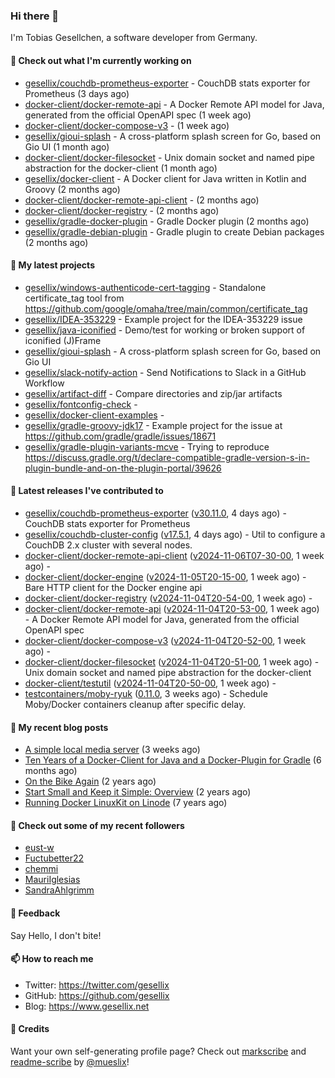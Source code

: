 ### Hi there 👋

I'm Tobias Gesellchen, a software developer from Germany.

#### 👷 Check out what I'm currently working on

- [gesellix/couchdb-prometheus-exporter](https://github.com/gesellix/couchdb-prometheus-exporter) - CouchDB stats exporter for Prometheus (3 days ago)
- [docker-client/docker-remote-api](https://github.com/docker-client/docker-remote-api) - A Docker Remote API model for Java, generated from the official OpenAPI spec (1 week ago)
- [docker-client/docker-compose-v3](https://github.com/docker-client/docker-compose-v3) -  (1 week ago)
- [gesellix/gioui-splash](https://github.com/gesellix/gioui-splash) - A cross-platform splash screen for Go, based on Gio UI (1 month ago)
- [docker-client/docker-filesocket](https://github.com/docker-client/docker-filesocket) - Unix domain socket and named pipe abstraction for the docker-client (1 month ago)
- [gesellix/docker-client](https://github.com/gesellix/docker-client) - A Docker client for Java written in Kotlin and Groovy (2 months ago)
- [docker-client/docker-remote-api-client](https://github.com/docker-client/docker-remote-api-client) -  (2 months ago)
- [docker-client/docker-registry](https://github.com/docker-client/docker-registry) -  (2 months ago)
- [gesellix/gradle-docker-plugin](https://github.com/gesellix/gradle-docker-plugin) - Gradle Docker plugin (2 months ago)
- [gesellix/gradle-debian-plugin](https://github.com/gesellix/gradle-debian-plugin) - Gradle plugin to create Debian packages (2 months ago)

#### 🌱 My latest projects

- [gesellix/windows-authenticode-cert-tagging](https://github.com/gesellix/windows-authenticode-cert-tagging) - Standalone certificate_tag tool from https://github.com/google/omaha/tree/main/common/certificate_tag
- [gesellix/IDEA-353229](https://github.com/gesellix/IDEA-353229) - Example project for the IDEA-353229 issue
- [gesellix/java-iconified](https://github.com/gesellix/java-iconified) - Demo/test for working or broken support of iconified (J)Frame
- [gesellix/gioui-splash](https://github.com/gesellix/gioui-splash) - A cross-platform splash screen for Go, based on Gio UI
- [gesellix/slack-notify-action](https://github.com/gesellix/slack-notify-action) - Send Notifications to Slack in a GitHub Workflow
- [gesellix/artifact-diff](https://github.com/gesellix/artifact-diff) - Compare directories and zip/jar artifacts
- [gesellix/fontconfig-check](https://github.com/gesellix/fontconfig-check) - 
- [gesellix/docker-client-examples](https://github.com/gesellix/docker-client-examples) - 
- [gesellix/gradle-groovy-jdk17](https://github.com/gesellix/gradle-groovy-jdk17) - Example project for the issue at https://github.com/gradle/gradle/issues/18671
- [gesellix/gradle-plugin-variants-mcve](https://github.com/gesellix/gradle-plugin-variants-mcve) - Trying to reproduce https://discuss.gradle.org/t/declare-compatible-gradle-version-s-in-plugin-bundle-and-on-the-plugin-portal/39626

#### 🔭 Latest releases I've contributed to

- [gesellix/couchdb-prometheus-exporter](https://github.com/gesellix/couchdb-prometheus-exporter) ([v30.11.0](https://github.com/gesellix/couchdb-prometheus-exporter/releases/tag/v30.11.0), 4 days ago) - CouchDB stats exporter for Prometheus
- [gesellix/couchdb-cluster-config](https://github.com/gesellix/couchdb-cluster-config) ([v17.5.1](https://github.com/gesellix/couchdb-cluster-config/releases/tag/v17.5.1), 4 days ago) - Util to configure a CouchDB 2.x cluster with several nodes.
- [docker-client/docker-remote-api-client](https://github.com/docker-client/docker-remote-api-client) ([v2024-11-06T07-30-00](https://github.com/docker-client/docker-remote-api-client/releases/tag/v2024-11-06T07-30-00), 1 week ago) - 
- [docker-client/docker-engine](https://github.com/docker-client/docker-engine) ([v2024-11-05T20-15-00](https://github.com/docker-client/docker-engine/releases/tag/v2024-11-05T20-15-00), 1 week ago) - Bare HTTP client for the Docker engine api
- [docker-client/docker-registry](https://github.com/docker-client/docker-registry) ([v2024-11-04T20-54-00](https://github.com/docker-client/docker-registry/releases/tag/v2024-11-04T20-54-00), 1 week ago) - 
- [docker-client/docker-remote-api](https://github.com/docker-client/docker-remote-api) ([v2024-11-04T20-53-00](https://github.com/docker-client/docker-remote-api/releases/tag/v2024-11-04T20-53-00), 1 week ago) - A Docker Remote API model for Java, generated from the official OpenAPI spec
- [docker-client/docker-compose-v3](https://github.com/docker-client/docker-compose-v3) ([v2024-11-04T20-52-00](https://github.com/docker-client/docker-compose-v3/releases/tag/v2024-11-04T20-52-00), 1 week ago) - 
- [docker-client/docker-filesocket](https://github.com/docker-client/docker-filesocket) ([v2024-11-04T20-51-00](https://github.com/docker-client/docker-filesocket/releases/tag/v2024-11-04T20-51-00), 1 week ago) - Unix domain socket and named pipe abstraction for the docker-client
- [docker-client/testutil](https://github.com/docker-client/testutil) ([v2024-11-04T20-50-00](https://github.com/docker-client/testutil/releases/tag/v2024-11-04T20-50-00), 1 week ago) - 
- [testcontainers/moby-ryuk](https://github.com/testcontainers/moby-ryuk) ([0.11.0](https://github.com/testcontainers/moby-ryuk/releases/tag/0.11.0), 3 weeks ago) - Schedule Moby/Docker containers cleanup after specific delay.

#### 📜 My recent blog posts

- [A simple local media server](https://www.gesellix.net/posts/a-simple-local-media-server/) (3 weeks ago)
- [Ten Years of a Docker-Client for Java and a Docker-Plugin for Gradle](https://www.gesellix.net/posts/ten-years-docker-client-and-gradle-plugin/) (6 months ago)
- [On the Bike Again](https://www.gesellix.net/posts/on-the-bike-again/) (2 years ago)
- [Start Small and Keep it Simple: Overview](https://www.gesellix.net/posts/start-small-keep-it-simple--overview/) (2 years ago)
- [Running Docker LinuxKit on Linode](https://www.gesellix.net/posts/running-docker-linuxkit-on-linode/) (7 years ago)



#### 👯 Check out some of my recent followers

- [eust-w](https://github.com/eust-w)
- [Fuctubetter22](https://github.com/Fuctubetter22)
- [chemmi](https://github.com/chemmi)
- [MauriIglesias](https://github.com/MauriIglesias)
- [SandraAhlgrimm](https://github.com/SandraAhlgrimm)

#### 💬 Feedback

Say Hello, I don't bite!

#### 📫 How to reach me

- Twitter: https://twitter.com/gesellix
- GitHub: https://github.com/gesellix
- Blog: https://www.gesellix.net

#### 🙇 Credits

Want your own self-generating profile page? Check out [markscribe](https://github.com/muesli/markscribe)
and [readme-scribe](https://github.com/muesli/readme-scribe) by [@mueslix](https://twitter.com/mueslix)!
